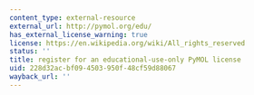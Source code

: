 ```yaml
---
content_type: external-resource
external_url: http://pymol.org/edu/
has_external_license_warning: true
license: https://en.wikipedia.org/wiki/All_rights_reserved
status: ''
title: register for an educational-use-only PyMOL license
uid: 228d32ac-bf09-4503-950f-48cf59d88067
wayback_url: ''
---
```


